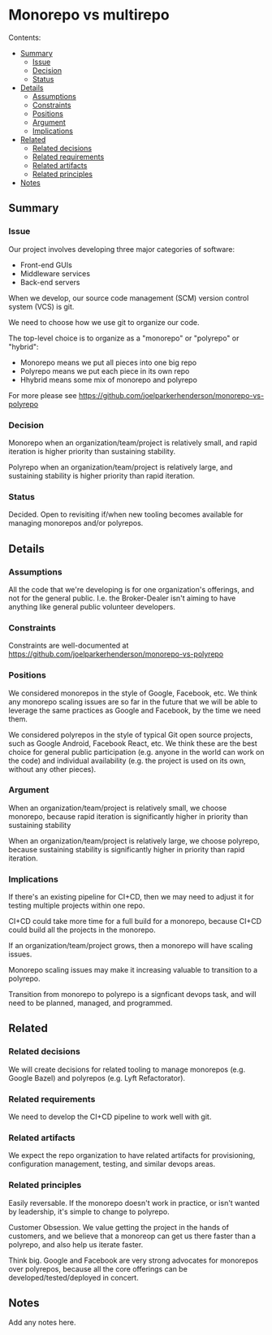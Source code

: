 # Monorepo vs multirepo

Contents:

* [Summary](#summary)
  * [Issue](#issue)
  * [Decision](#decision)
  * [Status](#status)
* [Details](#details)
  * [Assumptions](#assumptions)
  * [Constraints](#constraints)
  * [Positions](#positions)
  * [Argument](#argument)
  * [Implications](#implications)
* [Related](#related)
  * [Related decisions](#related-decisions)
  * [Related requirements](#related-requirements)
  * [Related artifacts](#related-artifacts)
  * [Related principles](#related-principles)
* [Notes](#notes)


## Summary


### Issue

Our project involves developing three major categories of software:

  * Front-end GUIs
  * Middleware services
  * Back-end servers

When we develop, our source code management (SCM) version control system (VCS) is git.

We need to choose how we use git to organize our code.

The top-level choice is to organize as a "monorepo" or "polyrepo" or "hybrid":

  * Monorepo means we put all pieces into one big repo
  * Polyrepo means we put each piece in its own repo
  * Hhybrid means some mix of monorepo and polyrepo

For more please see https://github.com/joelparkerhenderson/monorepo-vs-polyrepo


### Decision

Monorepo when an organization/team/project is relatively small, and rapid iteration is higher priority than sustaining stability.

Polyrepo when an organization/team/project is relatively large, and sustaining stability is higher priority than rapid iteration.


### Status

Decided. Open to revisiting if/when new tooling becomes available for managing monorepos and/or polyrepos.


## Details


### Assumptions

All the code that we're developing is for one organization's offerings, and not for the general public. I.e. the Broker-Dealer isn't aiming to have anything like general public volunteer developers.


### Constraints

Constraints are well-documented at https://github.com/joelparkerhenderson/monorepo-vs-polyrepo


### Positions

We considered monorepos in the style of Google, Facebook, etc. We think any monorepo scaling issues are so far in the future that we will be able to leverage the same practices as Google and Facebook, by the time we need them.

We considered polyrepos in the style of typical Git open source projects, such as Google Android, Facebook React, etc. We think these are the best choice for general public participation (e.g. anyone in the world can work on the code) and individual availability (e.g. the project is used on its own, without any other pieces).


### Argument

When an organization/team/project is relatively small, we choose monorepo, because rapid iteration is significantly higher in priority than sustaining stability

When an organization/team/project is relatively large, we choose polyrepo, because sustaining stability is significantly higher in priority than rapid iteration.


### Implications

If there's an existing pipeline for CI+CD, then we may need to adjust it for testing multiple projects within one repo.

CI+CD could take more time for a full build for a monorepo, because CI+CD could build all the projects in the monorepo.

If an organization/team/project grows, then a monorepo will have scaling issues.

Monorepo scaling issues may make it increasing valuable to transition to a polyrepo.

Transition from monorepo to polyrepo is a signficant devops task, and will need to be planned, managed, and programmed.


## Related


### Related decisions

We will create decisions for related tooling to manage monorepos (e.g. Google Bazel) and polyrepos (e.g. Lyft Refactorator).


### Related requirements

We need to develop the CI+CD pipeline to work well with git.


### Related artifacts

We expect the repo organization to have related artifacts for provisioning, configuration management, testing, and similar devops areas. 


### Related principles

Easily reversable. If the monorepo doesn't work in practice, or isn't wanted by leadership, it's simple to change to polyrepo.

Customer Obsession. We value getting the project in the hands of customers, and we believe that a monoreop can get us there faster than a polyrepo, and also help us iterate faster.

Think big. Google and Facebook are very strong advocates for monorepos over polyrepos, because all the core offerings can be developed/tested/deployed in concert.


## Notes

Add any notes here.
